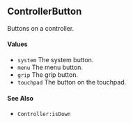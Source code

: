 ControllerButton
---

Buttons on a controller.

#### Values

- `system` The system button.
- `menu` The menu button.
- `grip` The grip button.
- `touchpad` The button on the touchpad.

#### See Also

- `Controller:isDown`
